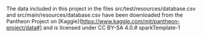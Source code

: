 The data included in this project in the files src/test/resources/database.csv and src/main/resources/database.csv have been downloaded from the Pantheon Project on [Kaggle](https://www.kaggle.com/mit/pantheon-project/data#] and is licensed under CC BY-SA 4.0.# sparkTemplate-1
